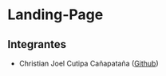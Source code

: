# Landing-Page

## Integrantes

- Christian Joel Cutipa Cañapataña ([Github](https://github.com/joyel124))

